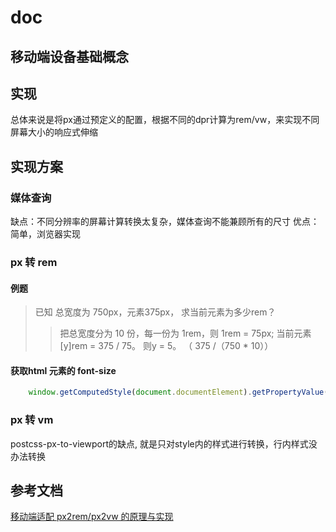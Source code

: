 # doc

## 移动端设备基础概念

## 实现

总体来说是将px通过预定义的配置，根据不同的dpr计算为rem/vw，来实现不同屏幕大小的响应式伸缩

## 实现方案

### 媒体查询

缺点：不同分辨率的屏幕计算转换太复杂，媒体查询不能兼顾所有的尺寸
优点：简单，浏览器实现

### px 转 rem

#### 例题
>
> 已知 总宽度为 750px，元素375px， 求当前元素为多少rem？
>> 把总宽度分为 10 份，每一份为 1rem，则 1rem = 75px; 
>> 当前元素 [y]rem = 375 / 75。 则y = 5。 （ 375 /（750 * 10））


#### 获取html 元素的 font-size

``` javascript
    window.getComputedStyle(document.documentElement).getPropertyValue('font-size')
```

### px 转 vm

postcss-px-to-viewport的缺点, 就是只对style内的样式进行转换，行内样式没办法转换

## 参考文档

[移动端适配 px2rem/px2vw 的原理与实现](https://segmentfault.com/a/1190000015619303)
